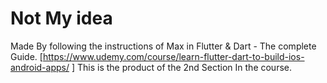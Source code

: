 # Not My idea
Made By following the instructions of Max in Flutter & Dart - The complete Guide.
[https://www.udemy.com/course/learn-flutter-dart-to-build-ios-android-apps/
]
This is the product of the 2nd Section In the course.
